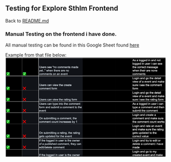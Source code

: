## Testing for Explore Sthlm Frontend
Back to [README.md](/README.md)

### Manual Testing on the frontend i have done.

All manual testing can be found in this Google Sheet found [here](https://docs.google.com/spreadsheets/d/1SI37C_QfKiTO75sShmg1B0r8Dor87qpLhmL8UYKBUsI/edit?usp=sharing)

Example from that file below:
![Screenshot](/src/images/testing_example.png)
